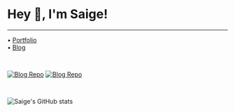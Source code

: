 # Hey 👋, I'm Saige!
---
• [Portfolio](https://saige.wtf)<br/>
• [Blog](https://b.saige.wtf)
<div style="marginBottom: 3rem"/><br/>

[![Blog Repo](https://github-readme-stats.vercel.app/api/pin/?username=saigees&repo=blog&theme=aura)](https://github.com/saigees/blog)
[![Blog Repo](https://github-readme-stats.vercel.app/api/pin/?username=saigees&repo=blog&theme=portfolio)](https://github.com/saigees/portfolio)
<div style="marginBottom: 5px"/><br/>


![Saige's GitHub stats](https://github-readme-stats.vercel.app/api?username=Saigees&show_icons=true&theme=aura)<br/>

